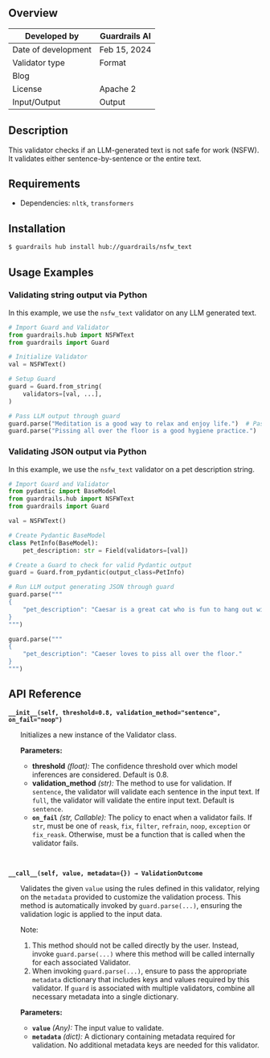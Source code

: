 ## Overview

| Developed by | Guardrails AI |
| --- | --- |
| Date of development | Feb 15, 2024 |
| Validator type | Format |
| Blog |  |
| License | Apache 2 |
| Input/Output | Output |

## Description

This validator checks if an LLM-generated text is not safe for work (NSFW). It validates either sentence-by-sentence or the entire text.

## Requirements
- Dependencies: `nltk`, `transformers`

## Installation

```bash
$ guardrails hub install hub://guardrails/nsfw_text
```

## Usage Examples

### Validating string output via Python

In this example, we use the `nsfw_text` validator on any LLM generated text.

```python
# Import Guard and Validator
from guardrails.hub import NSFWText
from guardrails import Guard

# Initialize Validator
val = NSFWText()

# Setup Guard
guard = Guard.from_string(
    validators=[val, ...],
)

# Pass LLM output through guard
guard.parse("Meditation is a good way to relax and enjoy life.")  # Pass
guard.parse("Pissing all over the floor is a good hygiene practice.")  # Fail

```
### Validating JSON output via Python

In this example, we use the `nsfw_text` validator on a pet description string.

```python
# Import Guard and Validator
from pydantic import BaseModel
from guardrails.hub import NSFWText
from guardrails import Guard

val = NSFWText()

# Create Pydantic BaseModel
class PetInfo(BaseModel):
    pet_description: str = Field(validators=[val])

# Create a Guard to check for valid Pydantic output
guard = Guard.from_pydantic(output_class=PetInfo)

# Run LLM output generating JSON through guard
guard.parse("""
{
    "pet_description": "Caesar is a great cat who is fun to hang out with.",
}
""")

guard.parse("""
{
    "pet_description": "Caeser loves to piss all over the floor."
}
""")
```

## API Reference

**`__init__(self, threshold=0.8, validation_method="sentence", on_fail="noop")`**
<ul>

Initializes a new instance of the Validator class.

**Parameters:**

- **threshold** *(float):* The confidence threshold over which model inferences are considered. Default is 0.8.
- **validation_method** *(str):* The method to use for validation. If `sentence`, the validator will validate each sentence in the input text. If `full`, the validator will validate the entire input text. Default is `sentence`.
- **`on_fail`** *(str, Callable):* The policy to enact when a validator fails. If `str`, must be one of `reask`, `fix`, `filter`, `refrain`, `noop`, `exception` or `fix_reask`. Otherwise, must be a function that is called when the validator fails.

</ul>


<br />


**`__call__(self, value, metadata={}) → ValidationOutcome`**

<ul>

Validates the given `value` using the rules defined in this validator, relying on the `metadata` provided to customize the validation process. This method is automatically invoked by `guard.parse(...)`, ensuring the validation logic is applied to the input data.

Note:

1. This method should not be called directly by the user. Instead, invoke `guard.parse(...)` where this method will be called internally for each associated Validator.
2. When invoking `guard.parse(...)`, ensure to pass the appropriate `metadata` dictionary that includes keys and values required by this validator. If `guard` is associated with multiple validators, combine all necessary metadata into a single dictionary.

**Parameters:**

- **`value`** *(Any):* The input value to validate.
- **`metadata`** *(dict):* A dictionary containing metadata required for validation. No additional metadata keys are needed for this validator.

</ul>

